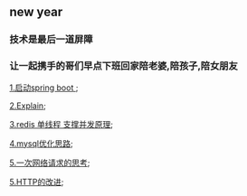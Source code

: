 ## new year

### 技术是最后一道屏障

### 让一起携手的哥们早点下班回家陪老婆,陪孩子,陪女朋友

[1.启动spring boot ](https://github.com/wulimax/blogs/blob/master/1.md);

[2.Explain](https://github.com/wulimax/blogs/blob/master/2.md);

[3.redis 单线程 支撑并发原理](https://github.com/wulimax/blogs/blob/master/3.md);

[4.mysql优化思路](https://github.com/wulimax/blogs/blob/master/4.md);

[5.一次网络请求的思考](https://github.com/wulimax/fs2/blob/master/http/README.md);

[5.HTTP的改进](https://github.com/wulimax/blogs/blob/master/5/README.md);

